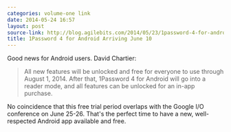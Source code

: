 ```yaml
---
categories: volume-one link
date: 2014-05-24 16:57
layout: post
source-link: http://blog.agilebits.com/2014/05/23/1password-4-for-android-is-coming/
title: 1Password 4 for Android Arriving June 10
---
```

Good news for Android users. David Chartier: 

> All new features will be unlocked and free for everyone to use through August 1, 2014. After that, 1Password 4 for Android will go into a reader mode, and all features can be unlocked for an in-app purchase.

No coincidence that this free trial period overlaps with the Google I/O conference on June 25-26. That's the perfect time to have a new, well-respected Android app available and free. 